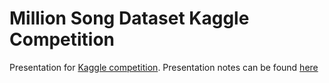 # Million Song Dataset Kaggle Competition
Presentation for [Kaggle competition](https://www.kaggle.com/c/msdchallenge). Presentation notes can be found [here](/presentation.ipynb)
